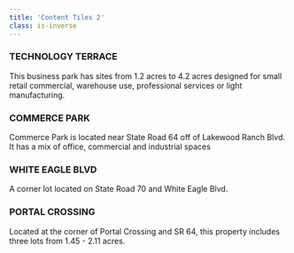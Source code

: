 ```yaml
---
title: 'Content Tiles 2'
class: is-inverse
---
```


### TECHNOLOGY TERRACE

This business park has sites from 1.2 acres to 4.2 acres designed for small retail commercial, warehouse use, professional services or light manufacturing.
### COMMERCE PARK

Commerce Park is located near State Road 64 off of Lakewood Ranch Blvd. It has a mix of office, commercial and industrial spaces
### WHITE EAGLE BLVD

A corner lot located on State Road 70 and White Eagle Blvd.
### PORTAL CROSSING

Located at the corner of Portal Crossing and SR 64, this property includes three lots from 1.45 - 2.11 acres.
